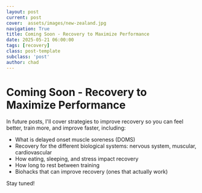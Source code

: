 ```yaml
---
layout: post
current: post
cover:  assets/images/new-zealand.jpg
navigation: True
title: Coming Soon - Recovery to Maximize Performance
date: 2025-05-21 06:00:00
tags: [recovery]
class: post-template
subclass: 'post'
author: chad
---
```


# Coming Soon - Recovery to Maximize Performance

In future posts, I'll cover strategies to improve recovery so you can feel better, 
train more, and improve faster, including: 
- What is delayed onset muscle soreness (DOMS)
- Recovery for the different biological systems: nervous system, muscular, cardiovascular 
- How eating, sleeping, and stress impact recovery
- How long to rest between training 
- Biohacks that can improve recovery (ones that actually work)

Stay tuned!
